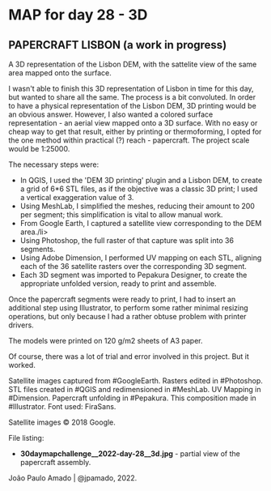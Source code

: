 <h1>MAP for day 28 - 3D</h1>
<h2>PAPERCRAFT LISBON (a work in progress)</h2>
<p>A 3D representation of the Lisbon DEM, with the sattelite view of the same area mapped onto the surface.</p>
<p>I wasn't able to finish this 3D representation of Lisbon in time for this day, but wanted to share all the same. The process is a bit convoluted. In order to have a physical representation of the Lisbon DEM, 3D printing would be an obvious answer. However, I also wanted a colored surface representation - an aerial view mapped onto a 3D surface. With no easy or cheap way to get that result, either by printing or thermoforming, I opted for the one method within practical (?) reach - papercraft. The project scale would be 1:25000.</p>
<p>The necessary steps were:</p>
<ul>
<li>In QGIS, I used the 'DEM 3D printing' plugin and a Lisbon DEM, to create a grid of 6*6 STL files, as if the objective was a classic 3D print; I used a vertical exaggeration value of 3.</li>
<li>Using MeshLab, I simplified the meshes, reducing their amount to 200 per segment; this simplification is vital to allow manual work.</li>
<li>From Google Earth, I captured a satellite view corresponding to the DEM area./li>
<li>Using Photoshop, the full raster of that capture was split into 36 segments.</li>
<li>Using Adobe Dimension, I performed UV mapping on each STL, aligning each of the 36 satellite rasters over the corresponding 3D segment.</li>
<li>Each 3D segment was imported to Pepakura Designer, to create the appropriate unfolded version, ready to print and assemble.</li>
</ul>
<p>Once the papercraft segments were ready to print, I had to insert an additional step using Illustrator, to perform some rather minimal resizing operations, but only because I had a rather obtuse problem with printer drivers.</p>
<p>The models were printed on 120 g/m2 sheets of A3 paper. </p>
<p>Of course, there was a lot of trial and error involved in this project. But it worked.</p>
<p>Satellite images captured from #GoogleEarth. Rasters edited in #Photoshop. STL files created in #QGIS and redimensioned in #MeshLab. UV Mapping in #Dimension. Papercraft unfolding in #Pepakura. This composition made in #Illustrator. Font used: FiraSans.</p>
<p>Satellite images © 2018 Google.</p>
<p>File listing:</p>
<ul>
  <li><b>30daymapchallenge__2022-day-28__3d.jpg</b> - partial view of the papercraft assembly.</li>
  </ul>
<p>João Paulo Amado | @jpamado, 2022.</p>
